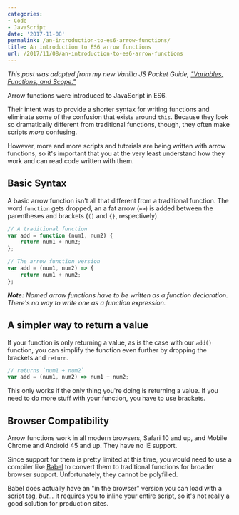 ```yaml
---
categories:
- Code
- JavaScript
date: '2017-11-08'
permalink: /an-introduction-to-es6-arrow-functions/
title: An introduction to ES6 arrow functions
url: /2017/11/08/an-introduction-to-es6-arrow-functions
---
```


*This post was adapted from my new Vanilla JS Pocket Guide, ["Variables, Functions, and Scope."](/guides/variables-functions-and-scope/)*

Arrow functions were introduced to JavaScript in ES6.

Their intent was to provide a shorter syntax for writing functions and eliminate some of the confusion that exists around `this`. Because they look so dramatically different from traditional functions, though, they often make scripts *more* confusing.

However, more and more scripts and tutorials are being written with arrow functions, so it's important that you at the very least understand how they work and can read code written with them.

## Basic Syntax

A basic arrow function isn't all that different from a traditional function. The word `function` gets dropped, an a fat arrow (`=>`) is added between the parentheses and brackets (`()` and `{}`, respectively).

```javascript
// A traditional function
var add = function (num1, num2) {
	return num1 + num2;
};

// The arrow function version
var add = (num1, num2) => {
	return num1 + num2;
};
```

*__Note:__ Named arrow functions have to be written as a function declaration. There's no way to write one as a function expression.*


## A simpler way to return a value

If your function is only returning a value, as is the case with our `add()` function, you can simplify the function even further by dropping the brackets and `return`.

```javascript
// returns `num1 + num2`
var add = (num1, num2) => num1 + num2;
```

This only works if the only thing you're doing is returning a value. If you need to do more stuff with your function, you have to use brackets.

## Browser Compatibility

Arrow functions work in all modern browsers, Safari 10 and up, and Mobile Chrome and Android 45 and up. They have no IE support.

Since support for them is pretty limited at this time, you would need to use a compiler like [Babel](https://babeljs.io) to convert them to traditional functions for broader browser support. Unfortunately, they cannot be polyfilled.

Babel does actually have an "in the browser" version you can load with a script tag, *but...* it requires you to inline your entire script, so it's not really a good solution for production sites.